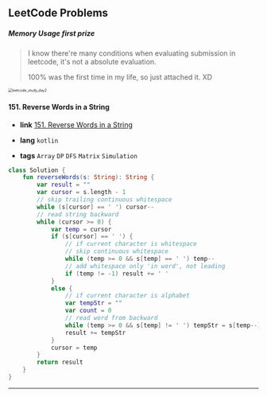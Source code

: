## LeetCode Problems

##### Memory Usage first prize

> I know there're many conditions when evaluating submission in leetcode, it's not a absolute evaluation.
>
> 100% was the first time in my life, so just attached it. XD

<img src="/Users/alenheo/Desktop/repo/algo/assets/leetcode_151_prize.png" alt="leetcode_study_day2" style="zoom:50%;" />

#### 151. Reverse Words in a String

- **link**  [151. Reverse Words in a String](https://leetcode.com/problems/reverse-words-in-a-string/)

- **lang**  `kotlin` 
- **tags**  `Array` `DP` `DFS` `Matrix` `Simulation`

```kotlin
class Solution {
    fun reverseWords(s: String): String {
        var result = ""
        var cursor = s.length - 1
        // skip trailing continuous whitespace
        while (s[cursor] == ' ') cursor--
        // read string backward
        while (cursor >= 0) {
            var temp = cursor
            if (s[cursor] == ' ') {
                // if current character is whitespace
                // skip continuous whitespace
                while (temp >= 0 && s[temp] == ' ') temp--
                // add whitespace only 'in word', not leading
                if (temp != -1) result += ' '
            }
            else {
                // if current character is alphabet
                var tempStr = ""
                var count = 0
                // read word from backward
                while (temp >= 0 && s[temp] != ' ') tempStr = s[temp--] + tempStr
                result += tempStr
            }
            cursor = temp
        }
        return result
    }
}
```

---

